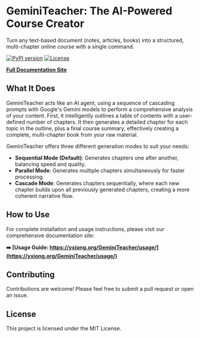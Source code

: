 # GeminiTeacher: The AI-Powered Course Creator

Turn any text-based document (notes, articles, books) into a structured, multi-chapter online course with a single command.

[![PyPI version](https://badge.fury.io/py/geminiteacher.svg)](https://badge.fury.io/py/geminiteacher)
[![License](https://img.shields.io/github/license/supersheepbear/GeminiTeacher)](https://github.com/supersheepbear/GeminiTeacher/blob/main/LICENSE)

**[Full Documentation Site](https://yxiong.org/GeminiTeacher/)**

## What It Does

GeminiTeacher acts like an AI agent, using a sequence of cascading prompts with Google's Gemini models to perform a comprehensive analysis of your content. First, it intelligently outlines a table of contents with a user-defined number of chapters. It then generates a detailed chapter for each topic in the outline, plus a final course summary, effectively creating a complete, multi-chapter book from your raw material.

GeminiTeacher offers three different generation modes to suit your needs:

- **Sequential Mode (Default)**: Generates chapters one after another, balancing speed and quality.
- **Parallel Mode**: Generates multiple chapters simultaneously for faster processing.
- **Cascade Mode**: Generates chapters sequentially, where each new chapter builds upon all previously generated chapters, creating a more coherent narrative flow.

## How to Use

For complete installation and usage instructions, please visit our comprehensive documentation site:

**➡️ [Usage Guide: https://yxiong.org/GeminiTeacher/usage/](https://yxiong.org/GeminiTeacher/usage/)**

## Contributing

Contributions are welcome! Please feel free to submit a pull request or open an issue.

## License

This project is licensed under the MIT License.
